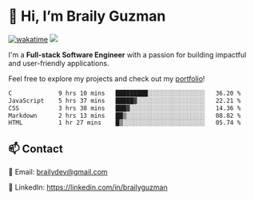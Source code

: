 # 👋 Hi, I’m Braily Guzman
[![wakatime](https://wakatime.com/badge/user/78b9a827-5162-4c58-9330-4ea970cf6de4.svg)](https://wakatime.com/@78b9a827-5162-4c58-9330-4ea970cf6de4)
![](https://komarev.com/ghpvc/?username=brailyguzman)

I'm a **Full-stack Software Engineer** with a passion for building impactful and user-friendly applications.

Feel free to explore my projects and check out my [portfolio](https://braily.dev)!

<!--START_SECTION:waka-->

```txt
C             9 hrs 10 mins   █████████░░░░░░░░░░░░░░░░   36.20 %
JavaScript    5 hrs 37 mins   █████▓░░░░░░░░░░░░░░░░░░░   22.21 %
CSS           3 hrs 38 mins   ███▓░░░░░░░░░░░░░░░░░░░░░   14.36 %
Markdown      2 hrs 13 mins   ██▒░░░░░░░░░░░░░░░░░░░░░░   08.82 %
HTML          1 hr 27 mins    █▒░░░░░░░░░░░░░░░░░░░░░░░   05.74 %
```

<!--END_SECTION:waka-->

## 📫 Contact
📧 Email: brailydev@gmail.com

🔗 LinkedIn: https://linkedin.com/in/brailyguzman

